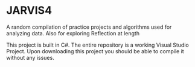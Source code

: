 # JARVIS4
A random compilation of practice projects and algorithms used for analyzing data. Also for exploring Reflection at length

This project is built in C#. The entire repository is a working Visual Studio Project. Upon downloading this project you should be able to compile it without any issues.
